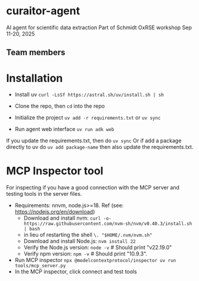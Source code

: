 # curaitor-agent
AI agent for scientific data extraction
Part of Schmidt OxRSE workshop Sep 11-20, 2025

## Team members



# Installation
- Install uv 
`curl -LsSf https://astral.sh/uv/install.sh | sh`

- Clone the repo, then `cd` into the repo
- Initialize the project
`uv add -r requirements.txt` or `uv sync`
- Run agent web interface
`uv run adk web`


If you update the requirements.txt, then do `uv sync` Or if add a package directly to uv do `uv add package-name` then also update the requirements.txt. 


# MCP Inspector tool
For inspecting if you have a good connection with the MCP server and testing tools in the server files.

- Requirements: nnvm, node.js>=18. Ref (see: https://nodejs.org/en/download)
    - Download and install nvm:
    `curl -o- https://raw.githubusercontent.com/nvm-sh/nvm/v0.40.3/install.sh | bash`
    - in lieu of restarting the shell
    `\. "$HOME/.nvm/nvm.sh"`
    - Download and install Node.js:
    `nvm install 22`
    - Verify the Node.js version:
    `node -v` # Should print "v22.19.0"
    - Verify npm version:
    `npm -v` # Should print "10.9.3".
- Run MCP inspector `npx @modelcontextprotocol/inspector uv run tools/mcp_server.py`
- In the MCP inspector, click connect and test tools

